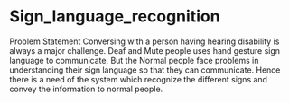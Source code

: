 # Sign_language_recognition
Problem Statement Conversing with a person having hearing disability is always a major challenge. Deaf and Mute people uses hand gesture sign language to communicate, But the Normal people face problems in understanding their sign language so that they can communicate. Hence there is a need of the system which recognize the different signs and convey the information to normal people.
